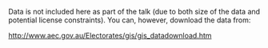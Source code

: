 Data is not included here as part of the talk (due to both size of the data and potential license constraints).  You can, however, download the data from:

<http://www.aec.gov.au/Electorates/gis/gis_datadownload.htm>